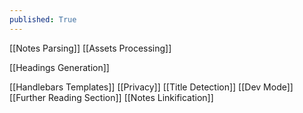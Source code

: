 ```yaml
---
published: True
---
```


[[Notes Parsing]]
[[Assets Processing]]

[[Headings Generation]]

[[Handlebars Templates]]
[[Privacy]]
[[Title Detection]]
[[Dev Mode]]
[[Further Reading Section]]
[[Notes Linkification]]

